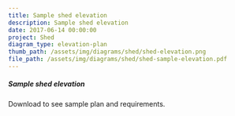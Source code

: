 ```yaml
---
title: Sample shed elevation
description: Sample shed elevation
date: 2017-06-14 00:00:00
project: Shed
diagram_type: elevation-plan
thumb_path: /assets/img/diagrams/shed/shed-elevation.png
file_path: /assets/img/diagrams/shed/shed-sample-elevation.pdf
---
```

##### Sample shed elevation
Download to see sample plan and requirements.